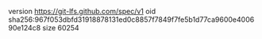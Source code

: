version https://git-lfs.github.com/spec/v1
oid sha256:967f053dbfd31918878131ed0c8857f7849f7fe5b1d77ca9600e400690e124c8
size 60254

